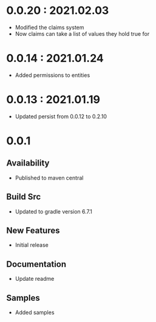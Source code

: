 # 0.0.20 : 2021.02.03
- Modified the claims system
- Now claims can take a list of values they hold true for

# 0.0.14 : 2021.01.24
- Added permissions to entities 

# 0.0.13 : 2021.01.19
- Updated persist from 0.0.12 to 0.2.10

# 0.0.1
## Availability
- Published to maven central

## Build Src
- Updated to gradle version 6.7.1

## New Features
- Initial release

## Documentation
- Update readme

## Samples
- Added samples
